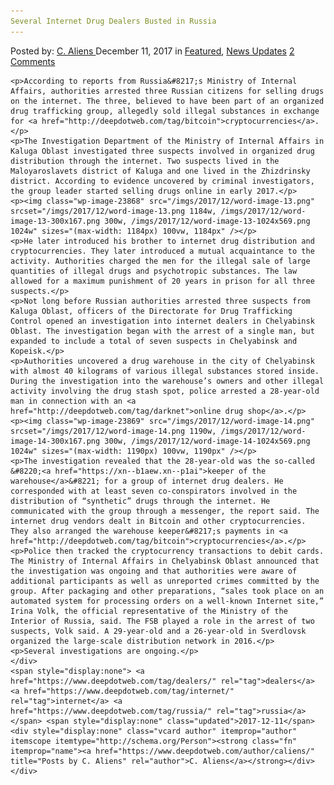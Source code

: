 ```yaml
---
Several Internet Drug Dealers Busted in Russia
---
```

<article class="post-listing post-23862 post type-post status-publish format-standard has-post-thumbnail hentry  tag-busted tag-dealers tag-internet tag-russia">
    <div class="post-inner">
        <span>Posted by: <a href="https://www.deepdotweb.com/author/caliens/" title="">C. Aliens </a></span>
    <span>December 11, 2017</span>
    <span>in <a href="https://www.deepdotweb.com/category/deepdot-news/" rel="category tag">Featured</a>, <a href="https://www.deepdotweb.com/category/news-updates/" rel="category tag">News Updates</a></span>
    <span><a href="https://www.deepdotweb.com/2017/12/11/several-internet-drug-dealers-busted-russia/#comments">2 Comments</a></span>
    </p>
    <div class="clear"></div>
    
    <p>According to reports from Russia&#8217;s Ministry of Internal Affairs, authorities arrested three Russian citizens for selling drugs on the internet. The three, believed to have been part of an organized drug trafficking group, allegedly sold illegal substances in exchange for <a href="http://deepdotweb.com/tag/bitcoin">cryptocurrencies</a>.</p>
    <p>The Investigation Department of the Ministry of Internal Affairs in Kaluga Oblast investigated three suspects involved in organized drug distribution through the internet. Two suspects lived in the Maloyaroslavets district of Kaluga and one lived in the Zhizdrinsky district. According to evidence uncovered by criminal investigators, the group leader started selling drugs online in early 2017.</p>
    <p><img class="wp-image-23868" src="/imgs/2017/12/word-image-13.png" srcset="/imgs/2017/12/word-image-13.png 1184w, /imgs/2017/12/word-image-13-300x167.png 300w, /imgs/2017/12/word-image-13-1024x569.png 1024w" sizes="(max-width: 1184px) 100vw, 1184px" /></p>
    <p>He later introduced his brother to internet drug distribution and cryptocurrencies. They later introduced a mutual acquaintance to the activity. Authorities charged the men for the illegal sale of large quantities of illegal drugs and psychotropic substances. The law allowed for a maximum punishment of 20 years in prison for all three suspects.</p>
    <p>Not long before Russian authorities arrested three suspects from Kaluga Oblast, officers of the Directorate for Drug Trafficking Control opened an investigation into internet dealers in Chelyabinsk Oblast. The investigation began with the arrest of a single man, but expanded to include a total of seven suspects in Chelyabinsk and Kopeisk.</p>
    <p>Authorities uncovered a drug warehouse in the city of Chelyabinsk with almost 40 kilograms of various illegal substances stored inside. During the investigation into the warehouse’s owners and other illegal activity involving the drug stash spot, police arrested a 28-year-old man in connection with an <a href="http://deepdotweb.com/tag/darknet">online drug shop</a>.</p>
    <p><img class="wp-image-23869" src="/imgs/2017/12/word-image-14.png" srcset="/imgs/2017/12/word-image-14.png 1190w, /imgs/2017/12/word-image-14-300x167.png 300w, /imgs/2017/12/word-image-14-1024x569.png 1024w" sizes="(max-width: 1190px) 100vw, 1190px" /></p>
    <p>The investigation revealed that the 28-year-old was the so-called &#8220;<a href="https://xn--b1aew.xn--p1ai">keeper of the warehouse</a>&#8221; for a group of internet drug dealers. He corresponded with at least seven co-conspirators involved in the distribution of “synthetic” drugs through the internet. He communicated with the group through a messenger, the report said. The internet drug vendors dealt in Bitcoin and other cryptocurrencies. They also arranged the warehouse keeper&#8217;s payments in <a href="http://deepdotweb.com/tag/bitcoin">cryptocurrencies</a>.</p>
    <p>Police then tracked the cryptocurrency transactions to debit cards. The Ministry of Internal Affairs in Chelyabinsk Oblast announced that the investigation was ongoing and that authorities were aware of additional participants as well as unreported crimes committed by the group. After packaging and other preparations, “sales took place on an automated system for processing orders on a well-known Internet site,” Irina Volk, the official representative of the Ministry of the Interior of Russia, said. The FSB played a role in the arrest of two suspects, Volk said. A 29-year-old and a 26-year-old in Sverdlovsk organized the large-scale distribution network in 2016.</p>
    <p>Several investigations are ongoing.</p>
    </div>
    <span style="display:none"> <a href="https://www.deepdotweb.com/tag/dealers/" rel="tag">dealers</a>  <a href="https://www.deepdotweb.com/tag/internet/" rel="tag">internet</a> <a href="https://www.deepdotweb.com/tag/russia/" rel="tag">russia</a></span> <span style="display:none" class="updated">2017-12-11</span>
    <div style="display:none" class="vcard author" itemprop="author" itemscope itemtype="http://schema.org/Person"><strong class="fn" itemprop="name"><a href="https://www.deepdotweb.com/author/caliens/" title="Posts by C. Aliens" rel="author">C. Aliens</a></strong></div>
    </div>
</article>

